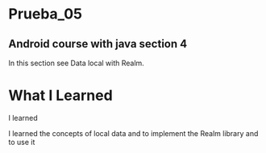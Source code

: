 # Prueba_05
## Android course with java section 4

In this section see Data local with Realm.

# What I Learned

I learned 

I learned the concepts of local data and to implement the Realm library and to use it
